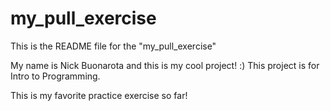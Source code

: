 # my_pull_exercise

This is the README file for the "my_pull_exercise"

My name is Nick Buonarota and this is my cool project! :)
This project is for Intro to Programming.

This is my favorite practice exercise so far!
